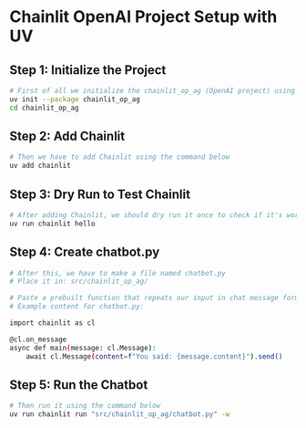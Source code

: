 # Chainlit OpenAI Project Setup with UV

## Step 1: Initialize the Project

```bash
# First of all we initialize the chainlit_op_ag (OpenAI project) using the UV package manager
uv init --package chainlit_op_ag
cd chainlit_op_ag
```

## Step 2: Add Chainlit

```bash
# Then we have to add Chainlit using the command below
uv add chainlit
```

## Step 3: Dry Run to Test Chainlit

```bash
# After adding Chainlit, we should dry run it once to check if it's working or not
uv run chainlit hello
```

## Step 4: Create chatbot.py

```bash
# After this, we have to make a file named chatbot.py
# Place it in: src/chainlit_op_ag/

# Paste a prebuilt function that repeats our input in chat message format
# Example content for chatbot.py:

import chainlit as cl

@cl.on_message
async def main(message: cl.Message):
    await cl.Message(content=f"You said: {message.content}").send()
```

## Step 5: Run the Chatbot

```bash
# Then run it using the command below
uv run chainlit run "src/chainlit_op_ag/chatbot.py" -w
```
